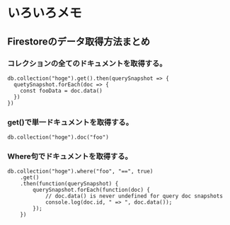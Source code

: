 # いろいろメモ

## Firestoreのデータ取得方法まとめ

### コレクションの全てのドキュメントを取得する。
```
db.collection("hoge").get().then(querySnapshot => {
  quetySnapshot.forEach(doc => {
    const fooData = doc.data()
  })
})
```
### get()で単一ドキュメントを取得する。
```
db.collection("hoge").doc("foo")
```
### Where句でドキュメントを取得する。
```
db.collection("hoge").where("foo", "==", true)
    .get()
    .then(function(querySnapshot) {
        querySnapshot.forEach(function(doc) {
            // doc.data() is never undefined for query doc snapshots
            console.log(doc.id, " => ", doc.data());
        });
    })
```
